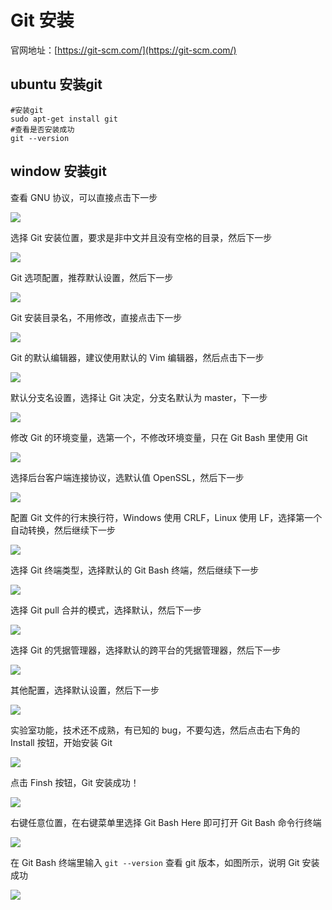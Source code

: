# Git 安装

官网地址：[https://git-scm.com/](https://git-scm.com/)
## ubuntu 安装git 

```shell
#安装git
sudo apt-get install git
#查看是否安装成功
git --version
```

## window 安装git

查看 GNU 协议，可以直接点击下一步

![](../Git的相关操作/images/006.png)

选择 Git 安装位置，要求是非中文并且没有空格的目录，然后下一步

![](../Git的相关操作/images/007.png)

Git 选项配置，推荐默认设置，然后下一步

![](../Git的相关操作/images/008.png)

Git 安装目录名，不用修改，直接点击下一步

![](../Git的相关操作/images/009.png)

Git 的默认编辑器，建议使用默认的 Vim 编辑器，然后点击下一步

![](../Git的相关操作/images/010.png)

默认分支名设置，选择让 Git 决定，分支名默认为 master，下一步

![](../Git的相关操作/images/011.png)

修改 Git 的环境变量，选第一个，不修改环境变量，只在 Git Bash 里使用 Git

![](../Git的相关操作/images/012.png)

选择后台客户端连接协议，选默认值 OpenSSL，然后下一步

![](../Git的相关操作/images/013.png)

配置 Git 文件的行末换行符，Windows 使用 CRLF，Linux 使用 LF，选择第一个自动转换，然后继续下一步

![](../Git的相关操作/images/014.png)

选择 Git 终端类型，选择默认的 Git Bash 终端，然后继续下一步

![](../Git的相关操作/images/015.png)

选择 Git pull 合并的模式，选择默认，然后下一步

![](../Git的相关操作/images/016.png)

选择 Git 的凭据管理器，选择默认的跨平台的凭据管理器，然后下一步

![](../Git的相关操作/images/017.png)

其他配置，选择默认设置，然后下一步

![](../Git的相关操作/images/018.png)

实验室功能，技术还不成熟，有已知的 bug，不要勾选，然后点击右下角的 Install 按钮，开始安装 Git

![](../Git的相关操作/images/019.png)

点击 Finsh 按钮，Git 安装成功！

![](../Git的相关操作/images/020.png)

右键任意位置，在右键菜单里选择 Git Bash Here 即可打开 Git Bash 命令行终端

![](../Git的相关操作/images/021.png)

在 Git Bash 终端里输入 `git --version` 查看 git 版本，如图所示，说明 Git 安装成功

![](../Git的相关操作/images/022.png)
